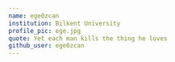 ```yaml
---
name: ege0zcan
institution: Bilkent University
profile_pic: ege.jpg
quote: Yet each man kills the thing he loves
github_user: ege0zcan
---
```

